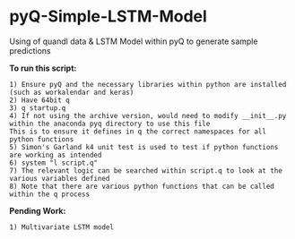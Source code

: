 # pyQ-Simple-LSTM-Model
Using of quandl data &amp; LSTM Model within pyQ to generate sample predictions

**To run this script:**
```
1) Ensure pyQ and the necessary libraries within python are installed (such as workalendar and keras)
2) Have 64bit q 
3) q startup.q
4) If not using the archive version, would need to modify __init__.py within the anaconda pyq directory to use this file
This is to ensure it defines in q the correct namespaces for all python functions
5) Simon's Garland k4 unit test is used to test if python functions are working as intended
6) system "l script.q"
7) The relevant logic can be searched within script.q to look at the various variables defined
8) Note that there are various python functions that can be called within the q process 
```

**Pending Work:**
```
1) Multivariate LSTM model
```
